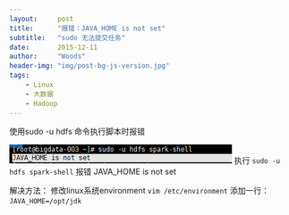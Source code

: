 ```yaml
---
layout:     post
title:      "报错：JAVA_HOME is not set"
subtitle:   "sudo 无法提交任务"
date:       2015-12-11
author:     "Woods"
header-img: "img/post-bg-js-version.jpg"
tags:
    - Linux
    - 大数据
    - Hadoop
---
```

使用sudo -u hdfs 命令执行脚本时报错


![javahome-not-set](/img/in-post/javahome-not-set.png)
执行  `sudo -u hdfs spark-shell`
报错 JAVA_HOME is not set


解决方法：
修改linux系统environment
```vim /etc/environment```
添加一行：
```JAVA_HOME=/opt/jdk```
